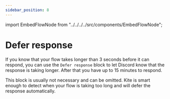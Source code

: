 ```yaml
---
sidebar_position: 8
---
```


import EmbedFlowNode from "../../../../src/components/EmbedFlowNode";

# Defer response

If you know that your flow takes longer than 3 seconds before it can respond, you can use the `Defer response` block to let Discord know that the response is taking longer. After that you have up to 15 minutes to respond.

This block is usually not necessary and can be omitted. Kite is smart enough to detect when your flow is taking too long and will defer the response automatically.

<EmbedFlowNode type="action_response_defer" />
